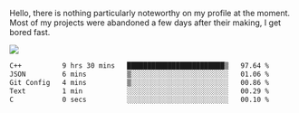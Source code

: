 Hello, there is nothing particularly noteworthy on my profile at the moment.
Most of my projects were abandoned a few days after their making, I get bored fast.

![](http://github-profile-summary-cards.vercel.app/api/cards/profile-details?username=devgksx&theme=github_dark)

<!--START_SECTION:waka-->

```txt
C++          9 hrs 30 mins   ████████████████████████▒   97.64 %
JSON         6 mins          ▒░░░░░░░░░░░░░░░░░░░░░░░░   01.06 %
Git Config   4 mins          ▒░░░░░░░░░░░░░░░░░░░░░░░░   00.86 %
Text         1 min           ░░░░░░░░░░░░░░░░░░░░░░░░░   00.29 %
C            0 secs          ░░░░░░░░░░░░░░░░░░░░░░░░░   00.10 %
```

<!--END_SECTION:waka-->
